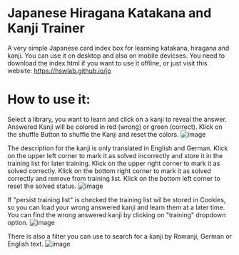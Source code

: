 # Japanese Hiragana Katakana and Kanji Trainer
A very simple Japanese card index box for learning katakana, hiragana and kanji. You can use it on desktop and also on mobile devicses. You need to download the index.html if you want to use it offline, or just visit this website: https://hswlab.github.io/jp

# How to use it:
Select a library, you want to learn and click on a kanji to reveal the answer. 
Answered Kanji will be colored in red (wrong) or green (correct). Klick on the shuffle Button to shuffle the Kanji and reset the colors.
![image](https://github.com/hswlab/jp/assets/12501993/64ab6db9-efe3-4ff1-bbbe-ec2ccafef9d8)

The description for the kanji is only translated in English and German. 
Klick on the upper left corner to mark it as solved incorrectly and store it in the training list for later training.
Klick on the upper right corner to mark it as solved correctly.
Klick on the bottom right corner to mark it as solved correctly and remove from training list.
Klick on the bottom left corner to reset the solved status.
![image](https://github.com/hswlab/jp/assets/12501993/d7efa908-85e6-464c-b7fe-41e5ec54b68d)


If "persist training list" is checked the training list wil be stored in Cookies, so you can load your wrong answered kanji and learn them at a later time.
You can find the wrong answered kanji by clicking on "training" dropdown option.
![image](https://github.com/hswlab/jp/assets/12501993/103b4f8b-ff82-44a4-aa57-0344d357f1ab)

There is also a filter you can use to search for a kanji by Romanji, German or English text.
![image](https://github.com/hswlab/jp/assets/12501993/9b587b02-12b3-4334-9d06-f8a6bd3ad189)
